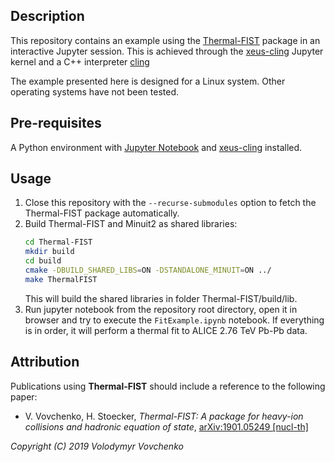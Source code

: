 ## Description

This repository contains an example using the [Thermal-FIST](https://github.com/vlvovch/Thermal-FIST) package in an interactive Jupyter session.
This is achieved through the [xeus-cling](https://github.com/QuantStack/xeus-cling) Jupyter kernel and a C++ interpreter [cling](https://github.com/root-project/cling)

The example presented here is designed for a Linux system. Other operating systems have not been tested. 

## Pre-requisites

A Python environment with [Jupyter Notebook](https://jupyter.org/) and [xeus-cling](https://github.com/QuantStack/xeus-cling) installed.

## Usage

1. Close this repository with the `--recurse-submodules` option to fetch the Thermal-FIST package automatically.
2. Build Thermal-FIST and Minuit2 as shared libraries:
    ```bash
    cd Thermal-FIST
    mkdir build
    cd build
    cmake -DBUILD_SHARED_LIBS=ON -DSTANDALONE_MINUIT=ON ../
    make ThermalFIST
    ```
    This will build the shared libraries in folder Thermal-FIST/build/lib.
 1. Run jupyter notebook from the repository root directory, open it in browser and try to execute the `FitExample.ipynb` notebook. If everything is in order, it will perform a thermal fit to ALICE 2.76 TeV Pb-Pb data.

## Attribution
Publications using **Thermal-FIST** should include a reference to the following paper:

- V. Vovchenko, H. Stoecker, *Thermal-FIST: A package for heavy-ion collisions and hadronic equation of state*, [arXiv:1901.05249 [nucl-th]](https://arxiv.org/abs/1901.05249)

*Copyright (C) 2019 Volodymyr Vovchenko*